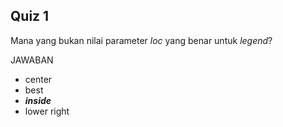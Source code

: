 ## Quiz 1

Mana yang bukan nilai parameter _loc_ yang benar untuk _legend_?

JAWABAN

- center
- best
- **_inside_**
- lower right
